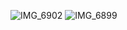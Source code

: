![IMG_6902](https://github.com/user-attachments/assets/8e0455d1-759e-4930-a218-fbe1ae0b2e07)
![IMG_6899](https://github.com/user-attachments/assets/cf2aae52-169f-4d09-a38f-bb2ddfb35160)
